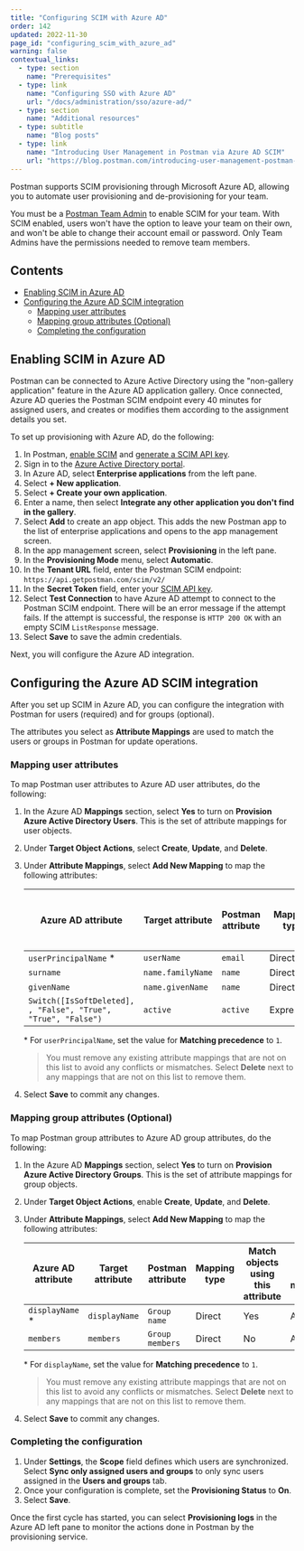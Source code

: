 ```yaml
---
title: "Configuring SCIM with Azure AD"
order: 142
updated: 2022-11-30
page_id: "configuring_scim_with_azure_ad"
warning: false
contextual_links:
  - type: section
    name: "Prerequisites"
  - type: link
    name: "Configuring SSO with Azure AD"
    url: "/docs/administration/sso/azure-ad/"
  - type: section
    name: "Additional resources"
  - type: subtitle
    name: "Blog posts"
  - type: link
    name: "Introducing User Management in Postman via Azure AD SCIM"
    url: "https://blog.postman.com/introducing-user-management-postman-azure-ad-scim/"
---
```


Postman supports SCIM provisioning through Microsoft Azure AD, allowing you to automate user provisioning and de-provisioning for your team.

You must be a [Postman Team Admin](/docs/collaborating-in-postman/roles-and-permissions/#team-roles) to enable SCIM for your team. With SCIM enabled, users won't have the option to leave your team on their own, and won't be able to change their account email or password. Only Team Admins have the permissions needed to remove team members.

## Contents

* [Enabling SCIM in Azure AD](#enabling-scim-in-azure-ad)
* [Configuring the Azure AD SCIM integration](#configuring-the-azure-ad-scim-integration)
    * [Mapping user attributes](#mapping-user-attributes)
    * [Mapping group attributes (Optional)](#mapping-group-attributes-optional)
    * [Completing the configuration](#completing-the-configuration)

## Enabling SCIM in Azure AD

Postman can be connected to Azure Active Directory using the "non-gallery application" feature in the Azure AD application gallery. Once connected, Azure AD queries the Postman SCIM endpoint every 40 minutes for assigned users, and creates or modifies them according to the assignment details you set.

To set up provisioning with Azure AD, do the following:

1. In Postman, [enable SCIM](/docs/administration/scim-provisioning/scim-provisioning-overview/#enabling-scim-in-postman) and [generate a SCIM API key](/docs/administration/scim-provisioning/scim-provisioning-overview/#generating-scim-api-key).
1. Sign in to the [Azure Active Directory portal](https://aad.portal.azure.com/).
1. In Azure AD, select **Enterprise applications** from the left pane.
1. Select **+ New application**.
1. Select **+ Create your own application**.
1. Enter a name, then select **Integrate any other application you don't find in the gallery**.
1. Select **Add** to create an app object. This adds the new Postman app to the list of enterprise applications and opens to the app management screen.
1. In the app management screen, select **Provisioning** in the left pane.
1. In the **Provisioning Mode** menu, select **Automatic**.
1. In the **Tenant URL** field, enter the Postman SCIM endpoint: `https://api.getpostman.com/scim/v2/`
1. In the **Secret Token** field, enter your [SCIM API key](/docs/administration/scim-provisioning/scim-provisioning-overview/#generating-scim-api-key).
1. Select **Test Connection** to have Azure AD attempt to connect to the Postman SCIM endpoint. There will be an error message if the attempt fails. If the attempt is successful, the response is `HTTP 200 OK` with an empty SCIM `ListResponse` message.
1. Select **Save** to save the admin credentials.

Next, you will configure the Azure AD integration.

## Configuring the Azure AD SCIM integration

After you set up SCIM in Azure AD, you can configure the integration with Postman for users (required) and for groups (optional).

The attributes you select as **Attribute Mappings** are used to match the users or groups in Postman for update operations.

### Mapping user attributes

To map Postman user attributes to Azure AD user attributes, do the following:

1. In the Azure AD **Mappings** section, select **Yes** to turn on **Provision Azure Active Directory Users**. This is the set of attribute mappings for user objects.
1. Under **Target Object Actions**, select **Create**, **Update**, and **Delete**.
1. Under **Attribute Mappings**, select **Add New Mapping** to map the following attributes:

    Azure AD attribute | Target attribute | Postman attribute | Mapping type | Match objects using this attribute | Apply this mapping
    --- | --- | --- | --- | --- | ---
    `userPrincipalName` &#x2a; | `userName` | `email` | Direct | Yes | Always
    `surname` | `name.familyName` | `name`  | Direct| No | Always
    `givenName` | `name.givenName` | `name` | Direct | No | Always
    `Switch([IsSoftDeleted], , "False", "True", "True", "False")` | `active` | `active` | Expression | No | Always

    &#x2a; For `userPrincipalName`, set the value for **Matching precedence** to `1`.

    > You must remove any existing attribute mappings that are not on this list to avoid any conflicts or mismatches. Select **Delete** next to any mappings that are not on this list to remove them.

1. Select **Save** to commit any changes.

### Mapping group attributes (Optional)

To map Postman group attributes to Azure AD group attributes, do the following:

1. In the Azure AD **Mappings** section, select **Yes** to turn on **Provision Azure Active Directory Groups**. This is the set of attribute mappings for group objects.
1. Under **Target Object Actions**, enable **Create**, **Update**, and **Delete**.
1. Under **Attribute Mappings**, select **Add New Mapping** to map the following attributes:

    Azure AD attribute | Target attribute | Postman attribute | Mapping type | Match objects using this attribute | Apply this mapping
    --- | --- | --- | --- | --- | ---
    `displayName` &#x2a; |	`displayName` | `Group name` | Direct | Yes | Always
    `members` | `members` |	`Group members` | Direct | No | Always

    &#x2a; For `displayName`, set the value for **Matching precedence** to `1`.

    > You must remove any existing attribute mappings that are not on this list to avoid any conflicts or mismatches. Select **Delete** next to any mappings that are not on this list to remove them.

1. Select **Save** to commit any changes.

### Completing the configuration

1. Under **Settings**, the **Scope** field defines which users are synchronized. Select **Sync only assigned users and groups** to only sync users assigned in the **Users and groups** tab.
1. Once your configuration is complete, set the **Provisioning Status** to **On**.
1. Select **Save**.

Once the first cycle has started, you can select **Provisioning logs** in the Azure AD left pane to monitor the actions done in Postman by the provisioning service.
